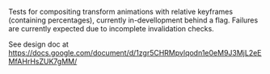 Tests for compositing transform animations with relative keyframes
(containing percentages), currently in-devellopment behind a flag.
Failures are currently expected due to incomplete invalidation checks.

See design doc at 
https://docs.google.com/document/d/1zgr5CHRMpvlqodn1e0eM9J3MjL2eEMfAHrHsZUK7gMM/
